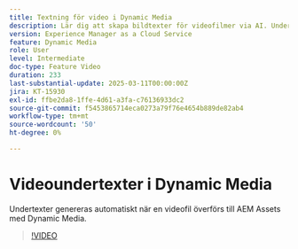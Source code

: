 ```yaml
---
title: Textning för video i Dynamic Media
description: Lär dig att skapa bildtexter för videofilmer via AI. Undertexter genereras automatiskt när en videofil överförs till Dynamic Media.
version: Experience Manager as a Cloud Service
feature: Dynamic Media
role: User
level: Intermediate
doc-type: Feature Video
duration: 233
last-substantial-update: 2025-03-11T00:00:00Z
jira: KT-15930
exl-id: ffbe2da8-1ffe-4d61-a3fa-c76136933dc2
source-git-commit: f5453865714eca0273a79f76e4654b889de82ab4
workflow-type: tm+mt
source-wordcount: '50'
ht-degree: 0%

---
```


# Videoundertexter i Dynamic Media

Undertexter genereras automatiskt när en videofil överförs till AEM Assets med Dynamic Media.

>[!VIDEO](https://video.tv.adobe.com/v/3432627/?learn=on)
